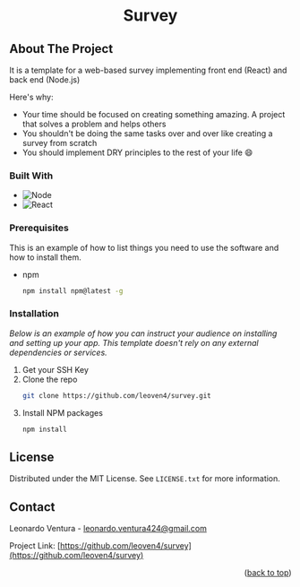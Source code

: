 <h1 align="center">Survey</h3>

<!-- ABOUT THE PROJECT -->
## About The Project

It is a template for a web-based survey implementing front end (React) and back end (Node.js)

Here's why:
* Your time should be focused on creating something amazing. A project that solves a problem and helps others
* You shouldn't be doing the same tasks over and over like creating a survey from scratch
* You should implement DRY principles to the rest of your life :smile:

### Built With

* ![Node][Node.js]
* ![React][React.js]

### Prerequisites

This is an example of how to list things you need to use the software and how to install them.
* npm
  ```sh
  npm install npm@latest -g
  ```

### Installation

_Below is an example of how you can instruct your audience on installing and setting up your app. This template doesn't rely on any external dependencies or services._

1. Get your SSH Key 
2. Clone the repo
   ```sh
   git clone https://github.com/leoven4/survey.git
   ```
3. Install NPM packages
   ```sh
   npm install
   ```

<!-- LICENSE -->
## License

Distributed under the MIT License. See `LICENSE.txt` for more information.


<!-- CONTACT -->
## Contact

Leonardo Ventura - leonardo.ventura424@gmail.com

Project Link: [https://github.com/leoven4/survey](https://github.com/leoven4/survey)

<p align="right">(<a href="#readme-top">back to top</a>)</p>


<!-- MARKDOWN LINKS & IMAGES -->
[Node.js]: https://img.shields.io/badge/Node.js-43853D?style=for-the-badge&logo=node.js&logoColor=white
[React.js]: https://img.shields.io/badge/React-20232A?style=for-the-badge&logo=react&logoColor=61DAFB
